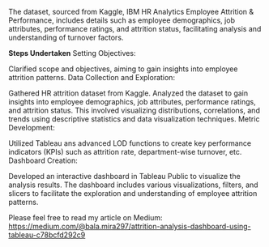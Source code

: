 The dataset, sourced from Kaggle, IBM HR Analytics Employee Attrition & Performance, includes details such as employee demographics, job attributes, performance ratings, and attrition status, facilitating analysis and understanding of turnover factors.

**Steps Undertaken**
Setting Objectives:

Clarified scope and objectives, aiming to gain insights into employee attrition patterns.
Data Collection and Exploration:

Gathered HR attrition dataset from Kaggle.
Analyzed the dataset to gain insights into employee demographics, job attributes, performance ratings, and attrition status. This involved visualizing distributions, correlations, and trends using descriptive statistics and data visualization techniques.
Metric Development:

Utilized Tableau ans advanced LOD functions to create key performance indicators (KPIs) such as attrition rate, department-wise turnover, etc.
Dashboard Creation:

Developed an interactive dashboard in Tableau Public to visualize the analysis results. The dashboard includes various visualizations, filters, and slicers to facilitate the exploration and understanding of employee attrition patterns.

Please feel free to read my article on Medium: https://medium.com/@bala.mira297/attrition-analysis-dashboard-using-tableau-c78bcfd292c9
